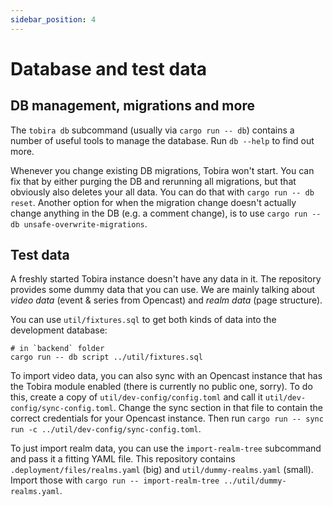 ```yaml
---
sidebar_position: 4
---
```


# Database and test data

## DB management, migrations and more

The `tobira db` subcommand (usually via `cargo run -- db`) contains a number of useful tools to manage the database.
Run `db --help` to find out more.

Whenever you change existing DB migrations, Tobira won't start.
You can fix that by either purging the DB and rerunning all migrations, but that obviously also deletes your all data.
You can do that with `cargo run -- db reset`.
Another option for when the migration change doesn't actually change anything in the DB (e.g. a comment change), is to use `cargo run -- db unsafe-overwrite-migrations`.


## Test data

A freshly started Tobira instance doesn't have any data in it.
The repository provides some dummy data that you can use.
We are mainly talking about *video data* (event & series from Opencast) and *realm data* (page structure).

You can use `util/fixtures.sql` to get both kinds of data into the development database:

```shell
# in `backend` folder
cargo run -- db script ../util/fixtures.sql
```

To import video data, you can also sync with an Opencast instance that has the Tobira module enabled (there is currently no public one, sorry).
To do this, create a copy of `util/dev-config/config.toml` and call it `util/dev-config/sync-config.toml`.
Change the sync section in that file to contain the correct credentials for your Opencast instance.
Then run `cargo run -- sync run -c ../util/dev-config/sync-config.toml`.

To just import realm data, you can use the `import-realm-tree` subcommand and pass it a fitting YAML file.
This repository contains `.deployment/files/realms.yaml` (big) and `util/dummy-realms.yaml` (small).
Import those with `cargo run -- import-realm-tree ../util/dummy-realms.yaml`.
